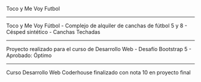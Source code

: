 Toco y Me Voy Futbol
***
Toco y Me Voy Fútbol - Complejo de alquiler de canchas de fútbol 5 y 8 - Césped sintético - Canchas Techadas
***
Proyecto realizado para el curso de Desarrollo Web - Desafío Bootstrap 5 - Aprobado: Óptimo 
***
Curso Desarrollo Web Coderhouse finalizado con nota 10 en proyecto final
